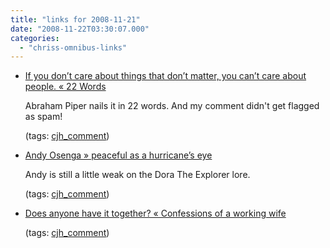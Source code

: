 ```yaml
---
title: "links for 2008-11-21"
date: "2008-11-22T03:30:07.000"
categories: 
  - "chriss-omnibus-links"
---
```


- [If you don’t care about things that don’t matter, you can’t care about people. « 22 Words](http://twentytwowords.com/2008/11/21/if-you-don%e2%80%99t-care-about-things-that-don%e2%80%99t-matter-you-can%e2%80%99t-care-about-people/#comment-10921)
    
    Abraham Piper nails it in 22 words. And my comment didn't get flagged as spam!
    
    (tags: [cjh\_comment](http://delicious.com/hubbsc/cjh_comment))
    
- [Andy Osenga » peaceful as a hurricane’s eye](http://www.andyosenga.com/2008/11/21/peaceful-as-a-hurricanes-eye/#comment-88273)
    
    Andy is still a little weak on the Dora The Explorer lore.
    
    (tags: [cjh\_comment](http://delicious.com/hubbsc/cjh_comment))
    
- [Does anyone have it together? « Confessions of a working wife](http://confessionsofawife.wordpress.com/2008/11/21/does-anyone-have-it-together/#comment-2)
    
    (tags: [cjh\_comment](http://delicious.com/hubbsc/cjh_comment))
